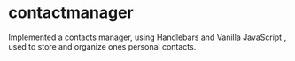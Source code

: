 # contactmanager
Implemented a contacts manager, using Handlebars and Vanilla JavaScript , used to store and organize ones personal contacts.
